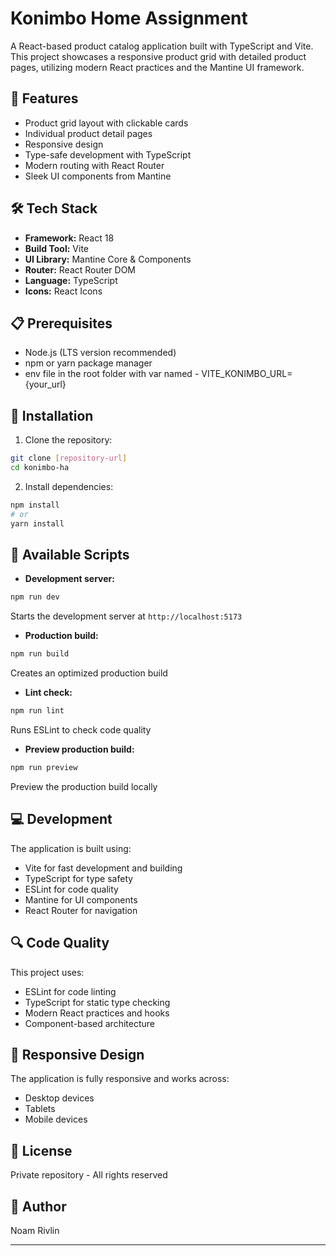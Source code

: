 # Konimbo Home Assignment

A React-based product catalog application built with TypeScript and Vite. This project showcases a responsive product grid with detailed product pages, utilizing modern React practices and the Mantine UI framework.

## 🚀 Features

- Product grid layout with clickable cards
- Individual product detail pages
- Responsive design
- Type-safe development with TypeScript
- Modern routing with React Router
- Sleek UI components from Mantine

## 🛠️ Tech Stack

- **Framework:** React 18
- **Build Tool:** Vite
- **UI Library:** Mantine Core & Components
- **Router:** React Router DOM
- **Language:** TypeScript
- **Icons:** React Icons

## 📋 Prerequisites

- Node.js (LTS version recommended)
- npm or yarn package manager
- env file in the root folder with var named - VITE_KONIMBO_URL={your_url}

## 🔧 Installation

1. Clone the repository:

```bash
git clone [repository-url]
cd konimbo-ha
```

2. Install dependencies:

```bash
npm install
# or
yarn install
```

## 🚀 Available Scripts

- **Development server:**

```bash
npm run dev
```

Starts the development server at `http://localhost:5173`

- **Production build:**

```bash
npm run build
```

Creates an optimized production build

- **Lint check:**

```bash
npm run lint
```

Runs ESLint to check code quality

- **Preview production build:**

```bash
npm run preview
```

Preview the production build locally

## 💻 Development

The application is built using:

- Vite for fast development and building
- TypeScript for type safety
- ESLint for code quality
- Mantine for UI components
- React Router for navigation

## 🔍 Code Quality

This project uses:

- ESLint for code linting
- TypeScript for static type checking
- Modern React practices and hooks
- Component-based architecture

## 📱 Responsive Design

The application is fully responsive and works across:

- Desktop devices
- Tablets
- Mobile devices

## 🔐 License

Private repository - All rights reserved

## 👥 Author

Noam Rivlin

---
